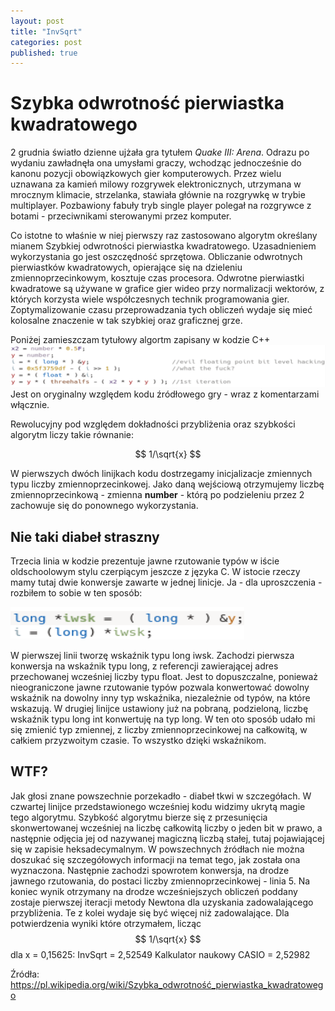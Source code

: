 ```yaml
---
layout: post
title: "InvSqrt"
categories: post
published: true
---
```


<h1>Szybka odwrotność pierwiastka kwadratowego</h1>
 
2 grudnia światło dzienne ujżała gra tytułem <i>Quake III: Arena</i>. Odrazu po wydaniu zawładnęła ona umysłami graczy, wchodząc jednocześnie do kanonu
pozycji obowiązkowych gier komputerowych. Przez wielu uznawana za kamień milowy rozgrywek elektronicznych, utrzymana w mrocznym klimacie, strzelanka, stawiała
głównie na rozgrywkę w trybie multiplayer. Pozbawiony fabuły tryb single player polegał na rozgrywce z botami - przeciwnikami sterowanymi przez komputer.

Co istotne to właśnie w niej pierwszy raz zastosowano algorytm określany mianem Szybkiej odwrotności pierwiastka kwadratowego.
Uzasadnieniem wykorzystania go jest oszczędność sprzętowa. Obliczanie odwrotnych pierwiastków kwadratowych, opierające się na dzieleniu zmiennoprzecinkowym,
kosztuje czas procesora. Odwrotne pierwiastki kwadratowe są używane w grafice gier wideo przy normalizacji wektorów, z których korzysta wiele współczesnych technik programowania gier.
Zoptymalizowanie czasu przeprowadzania tych obliczeń wydaje się mieć kolosalne znaczenie w tak szybkiej oraz graficznej grze.

Poniżej zamieszczam tytułowy algortm zapisany w kodzie C++
![pic1](/assets/sqrtInvrt.jpg)
Jest on oryginalny względem kodu źródłowego gry - wraz z komentarzami włącznie.

Rewolucyjny pod względem dokładności przybliżenia oraz szybkości algorytm liczy takie równanie:

$$ 1/\sqrt{x} $$

W pierwszych dwóch linijkach kodu dostrzegamy inicjalizacje zmiennych typu liczby zmiennoprzecinkowej. Jako daną wejściową otrzymujemy
liczbę zmiennoprzecinkową - zmienna <b>number</b> - którą po podzieleniu przez 2 zachowuje się do ponownego wykorzystania.

<h2>Nie taki diabeł straszny</h2>

Trzecia linia w kodzie prezentuje jawne rzutowanie typów w iście oldschoolowym stylu czerpiącym jeszcze z języka C.
W istocie rzeczy mamy tutaj dwie konwersje zawarte w jednej linicje. Ja - dla uproszczenia  - rozbiłem to sobie w ten sposób:

![pic2](/assets/cast.jpg)

W pierwszej linii tworzę wskaźnik typu long iwsk. Zachodzi pierwsza konwersja na wskaźnik typu long, z referencji zawierającej adres przechowanej wcześniej liczby typu float.
Jest to dopuszczalne, ponieważ nieograniczone jawne rzutowanie typów pozwala konwertować dowolny wskaźnik na dowolny inny typ wskaźnika, niezależnie od typów, na które wskazują.
W drugiej linijce ustawiony już na pobraną, podzieloną, liczbę wskaźnik typu long int konwertuję na typ long. W ten oto sposób udało mi się zmienić typ zmiennej, z liczby zmiennoprzecinkowej na całkowitą, w całkiem przyzwoitym czasie. To wszystko dzięki wskaźnikom.

<h2>WTF?</h2>

Jak głosi znane powszechnie porzekadło - diabeł tkwi w szczegółach. W czwartej linijce przedstawionego wcześniej kodu widzimy ukrytą magie tego algorytmu.
Szybkość algorytmu bierze się z przesunięcia skonwertowanej wcześniej na liczbę całkowitą liczby o jeden bit w prawo, a następnie odjęcia jej od nazywanej magiczną liczbą stałej, tutaj pojawiającej się w zapisie heksadecymalnym.
W powszechnych źródłach nie można doszukać się szczegółowych informacji na temat tego, jak została ona wyznaczona.
Następnie zachodzi spowrotem konwersja, na drodze jawnego rzutowania, do postaci liczby zmiennoprzecinkowej - linia 5. Na koniec wynik otrzymany na drodze wcześniejszych obliczeń
poddany zostaje pierwszej iteracji metody Newtona dla uzyskania zadowalającego przybliżenia. Te z kolei wydaje się być więcej niż zadowalające.
Dla potwierdzenia wyniki które otrzymałem, licząc $$ 1/\sqrt{x}  $$ dla x = 0,15625:
InvSqrt = 2,52549
Kalkulator naukowy CASIO = 2,52982

Źródła:
https://pl.wikipedia.org/wiki/Szybka_odwrotność_pierwiastka_kwadratowego
